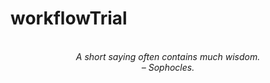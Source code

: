 # workflowTrial
<!-- QUOTE:START -->
<p align="center"><br><i>A short saying often contains much wisdom.</i><br><i>– Sophocles.</i><br></p>
<!-- QUOTE:END -->

